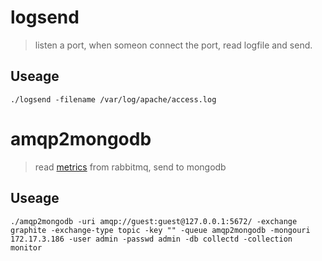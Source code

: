 # logsend
> listen a port, when someon connect the port, read logfile and send.

## Useage
`./logsend -filename /var/log/apache/access.log`

# amqp2mongodb
> read [metrics](http://code.google.com/p/rocksteady/wiki/MetricFormat) from rabbitmq, send to mongodb

## Useage
`./amqp2mongodb -uri amqp://guest:guest@127.0.0.1:5672/ -exchange graphite -exchange-type topic -key "" -queue amqp2mongodb -mongouri 172.17.3.186 -user admin -passwd admin -db collectd -collection monitor`
